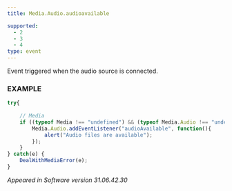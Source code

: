 ```yaml
---
title: Media.Audio.audioavailable

supported:
  - 2
  - 3
  - 4
type: event
---
```

Event triggered when the audio source is connected.

### EXAMPLE

```javascript
try{
	
	// Media
	if ((typeof Media !== "undefined") && (typeof Media.Audio !== "undefined") && (typeof Media.Audio.addEventListener !== "undefined")) {
		Media.Audio.addEventListener("audioAvailable", function(){
			alert("Audio files are available");
		});
	}
} catch(e) {
	DealWithMediaError(e);
}
```

*Appeared in Software version 31.06.42.30*